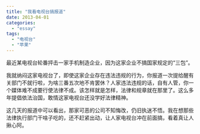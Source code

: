 ```yaml
---
title: "我看电视台搞报道"
date: 2013-04-01
categories: 
  - "essay"
tags: 
  - "电视台"
  - "苹果"
---
```


最近某电视台轮番抨击一家手机制造企业，因为这家企业不搞国家规定的“三包”。

我就纳闷这家电视台了，即使这家企业存在违法违规的行为，你报道一次提给醒有关部门不就行啦，为啥三番五次地不肯罢休？人家违法违规的话，自有人管，你一个媒体难不成要行使法律不成。该怎样就是怎样，法律和规章就在那里了。这么多年提倡依法治国，敢情这家电视台还没学好法律精神。

这几天的报道中可以看出，那家可恶的公司不知悔改，仍旧执迷不悟。我在想那些法律执行部门干啥子吃的，还不赶紧出动，让人家电视台冲在前面搞，看着真让人揪心阿。
